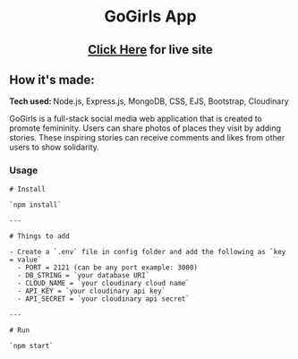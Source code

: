 <div align="center"> 

# GoGirls App
## [Click Here](https://gogirls.cyclic.app/) for live site 


</div>




## How it's made:
<strong> Tech used: </strong> Node.js, Express.js, MongoDB, CSS, EJS, Bootstrap, Cloudinary

GoGirls is a full-stack social media web application that is created to promote femininity. Users can share photos of places they visit by adding stories. These inspiring stories can receive comments and likes from other users to show solidarity. 
 

### Usage


```
# Install

`npm install`

---

# Things to add

- Create a `.env` file in config folder and add the following as `key = value`
  - PORT = 2121 (can be any port example: 3000)
  - DB_STRING = `your database URI`
  - CLOUD_NAME = `your cloudinary cloud name`
  - API_KEY = `your cloudinary api key`
  - API_SECRET = `your cloudinary api secret`

---

# Run

`npm start`







